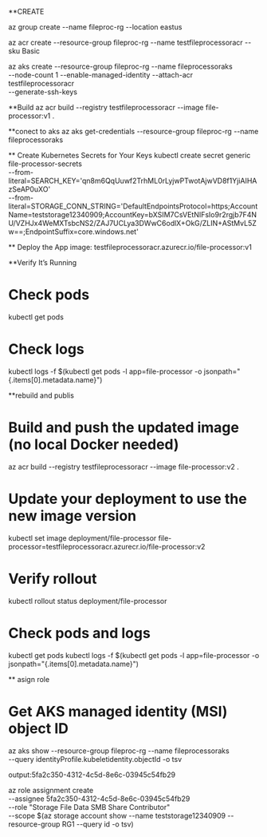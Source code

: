 **CREATE

az group create --name fileproc-rg --location eastus

az acr create --resource-group fileproc-rg --name testfileprocessoracr --sku Basic

az aks create --resource-group fileproc-rg --name fileprocessoraks \
  --node-count 1 --enable-managed-identity --attach-acr testfileprocessoracr \
  --generate-ssh-keys

**Build
az acr build --registry testfileprocessoracr --image file-processor:v1 .

**conect to aks
az aks get-credentials --resource-group fileproc-rg --name fileprocessoraks

** Create Kubernetes Secrets for Your Keys
kubectl create secret generic file-processor-secrets \
  --from-literal=SEARCH_KEY='qn8m6QqUuwf2TrhML0rLyjwPTwotAjwVD8f1YjiAIHAzSeAP0uXO' \
  --from-literal=STORAGE_CONN_STRING='DefaultEndpointsProtocol=https;AccountName=teststorage12340909;AccountKey=bXSIM7CsVEtNIFsIo9r2rgjb7F4NU/VZHJx4WeMXTsbcNS2/ZAJ7UCLya3DWwC6odlX+OkG/ZLIN+AStMvL5Zw==;EndpointSuffix=core.windows.net'

** Deploy the App
image: testfileprocessoracr.azurecr.io/file-processor:v1

**Verify It’s Running
# Check pods
kubectl get pods

# Check logs
kubectl logs -f $(kubectl get pods -l app=file-processor -o jsonpath="{.items[0].metadata.name}")


**rebuild and publis
# Build and push the updated image (no local Docker needed)
az acr build --registry testfileprocessoracr --image file-processor:v2 .

# Update your deployment to use the new image version
kubectl set image deployment/file-processor file-processor=testfileprocessoracr.azurecr.io/file-processor:v2

# Verify rollout
kubectl rollout status deployment/file-processor

# Check pods and logs
kubectl get pods
kubectl logs -f $(kubectl get pods -l app=file-processor -o jsonpath="{.items[0].metadata.name}")


** asign role
# Get AKS managed identity (MSI) object ID
az aks show --resource-group fileproc-rg --name fileprocessoraks \
  --query identityProfile.kubeletidentity.objectId -o tsv

output:5fa2c350-4312-4c5d-8e6c-03945c54fb29

az role assignment create \
  --assignee 5fa2c350-4312-4c5d-8e6c-03945c54fb29 \
  --role "Storage File Data SMB Share Contributor" \
  --scope $(az storage account show --name teststorage12340909 --resource-group RG1 --query id -o tsv)
